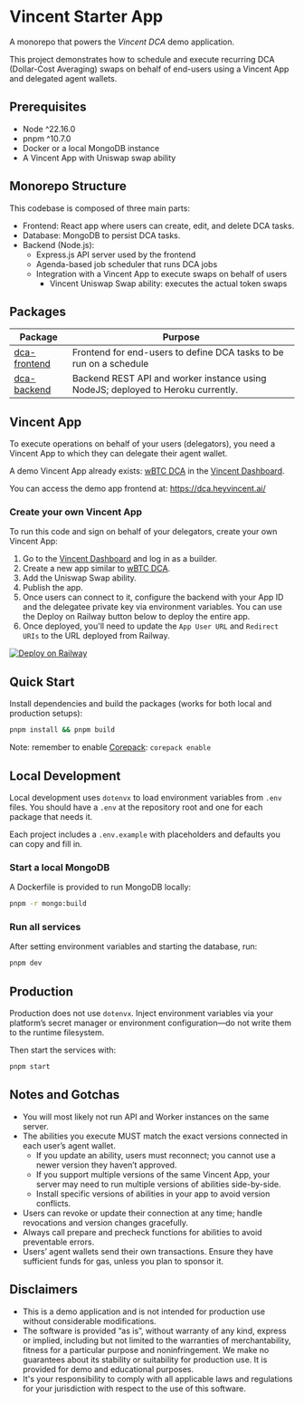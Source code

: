 # Vincent Starter App

A monorepo that powers the _Vincent DCA_ demo application.

This project demonstrates how to schedule and execute recurring DCA (Dollar-Cost Averaging) swaps on behalf of end-users using a Vincent App and delegated agent wallets.

## Prerequisites

- Node ^22.16.0
- pnpm ^10.7.0
- Docker or a local MongoDB instance
- A Vincent App with Uniswap swap ability

## Monorepo Structure

This codebase is composed of three main parts:

- Frontend: React app where users can create, edit, and delete DCA tasks.
- Database: MongoDB to persist DCA tasks.
- Backend (Node.js):
  - Express.js API server used by the frontend
  - Agenda-based job scheduler that runs DCA jobs
  - Integration with a Vincent App to execute swaps on behalf of users
    - Vincent Uniswap Swap ability: executes the actual token swaps

## Packages

| Package                                         | Purpose                                                                          |
| ----------------------------------------------- | -------------------------------------------------------------------------------- |
| [dca-frontend](packages/dca-frontend/README.md) | Frontend for end-users to define DCA tasks to be run on a schedule               |
| [dca-backend](packages/dca-backend/README.md)   | Backend REST API and worker instance using NodeJS; deployed to Heroku currently. |

## Vincent App

To execute operations on behalf of your users (delegators), you need a Vincent App to which they can delegate their agent wallet.

A demo Vincent App already exists: [wBTC DCA](https://dashboard.heyvincent.ai/explorer/appId/9796398001) in the [Vincent Dashboard](https://dashboard.heyvincent.ai/).

You can access the demo app frontend at: https://dca.heyvincent.ai/

### Create your own Vincent App

To run this code and sign on behalf of your delegators, create your own Vincent App:

1. Go to the [Vincent Dashboard](https://dashboard.heyvincent.ai/) and log in as a builder.
2. Create a new app similar to [wBTC DCA](https://dashboard.heyvincent.ai/user/appId/9796398001/connect).
3. Add the Uniswap Swap ability.
4. Publish the app.
5. Once users can connect to it, configure the backend with your App ID and the delegatee private key via environment variables. You can use the Deploy on Railway button below to deploy the entire app.
6. Once deployed, you'll need to update the `App User URL` and `Redirect URIs` to the URL deployed from Railway.

[![Deploy on Railway](https://railway.com/button.svg)](https://railway.com/deploy/UY2g5I?referralCode=iNEMKY&utm_medium=integration&utm_source=template&utm_campaign=generic)

## Quick Start

Install dependencies and build the packages (works for both local and production setups):

```zsh
pnpm install && pnpm build
```

Note: remember to enable [Corepack](https://github.com/nodejs/corepack): `corepack enable`

## Local Development

Local development uses `dotenvx` to load environment variables from `.env` files. You should have a `.env` at the repository root and one for each package that needs it.

Each project includes a `.env.example` with placeholders and defaults you can copy and fill in.

### Start a local MongoDB

A Dockerfile is provided to run MongoDB locally:

```zsh
pnpm -r mongo:build
```

### Run all services

After setting environment variables and starting the database, run:

```zsh
pnpm dev
```

## Production

Production does not use `dotenvx`. Inject environment variables via your platform’s secret manager or environment configuration—do not write them to the runtime filesystem.

Then start the services with:

```zsh
pnpm start
```

## Notes and Gotchas

- You will most likely not run API and Worker instances on the same server.
- The abilities you execute MUST match the exact versions connected in each user’s agent wallet.
  - If you update an ability, users must reconnect; you cannot use a newer version they haven’t approved.
  - If you support multiple versions of the same Vincent App, your server may need to run multiple versions of abilities side-by-side.
  - Install specific versions of abilities in your app to avoid version conflicts.
- Users can revoke or update their connection at any time; handle revocations and version changes gracefully.
- Always call prepare and precheck functions for abilities to avoid preventable errors.
- Users’ agent wallets send their own transactions. Ensure they have sufficient funds for gas, unless you plan to sponsor it.

## Disclaimers

- This is a demo application and is not intended for production use without considerable modifications.
- The software is provided “as is”, without warranty of any kind, express or implied, including but
  not limited to the warranties of merchantability, fitness for a particular purpose and
  noninfringement. We make no guarantees about its stability or suitability for production use. It
  is provided for demo and educational purposes.
- It's your responsibility to comply with all applicable laws and regulations for your jurisdiction
  with respect to the use of this software.
